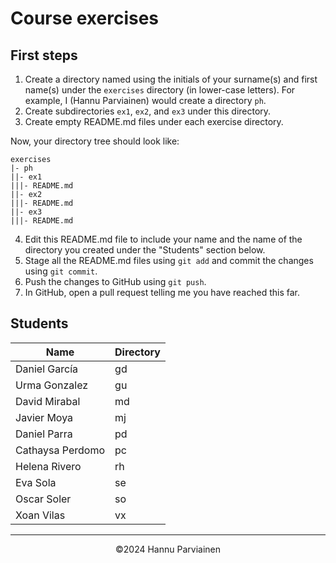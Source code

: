 # Course exercises

## First steps

1. Create a directory named using the initials of your surname(s) and first name(s) under the `exercises` directory (in lower-case letters). For example, I (Hannu Parviainen) would create a directory `ph`.
2. Create subdirectories `ex1`, `ex2`, and `ex3` under this directory.
3. Create empty README.md files under each exercise directory.
  
Now, your directory tree should look like:
  
    exercises
    |- ph
    ||- ex1
    |||- README.md
    ||- ex2
    |||- README.md
    ||- ex3
    |||- README.md

4. Edit this README.md file to include your name and the name of the directory you created under the "Students" section below.
5. Stage all the README.md files using `git add` and commit the changes using `git commit`.
6. Push the changes to GitHub using `git push`.
7. In GitHub, open a pull request telling me you have reached this far.

## Students

| Name | Directory |
|--|--|
| Daniel García | gd |
| Urma Gonzalez | gu |
| David Mirabal    | md |
| Javier Moya |  mj |
| Daniel Parra | pd |
| Cathaysa Perdomo | pc |
| Helena Rivero | rh |
| Eva Sola | se |
| Oscar Soler | so |
| Xoan Vilas | vx |


---
<p align="center">
&copy;2024 Hannu Parviainen
</p>
